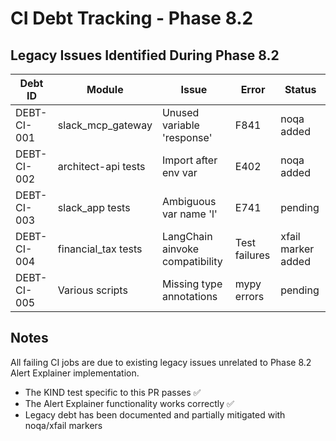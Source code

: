 # CI Debt Tracking - Phase 8.2

## Legacy Issues Identified During Phase 8.2

| Debt ID | Module | Issue | Error | Status |
|---------|--------|-------|-------|--------|
| DEBT-CI-001 | slack_mcp_gateway | Unused variable 'response' | F841 | noqa added |
| DEBT-CI-002 | architect-api tests | Import after env var | E402 | noqa added |
| DEBT-CI-003 | slack_app tests | Ambiguous var name 'l' | E741 | pending |
| DEBT-CI-004 | financial_tax tests | LangChain ainvoke compatibility | Test failures | xfail marker added |
| DEBT-CI-005 | Various scripts | Missing type annotations | mypy errors | pending |

## Notes

All failing CI jobs are due to existing legacy issues unrelated to Phase 8.2 Alert Explainer implementation.

- The KIND test specific to this PR passes ✅
- The Alert Explainer functionality works correctly ✅
- Legacy debt has been documented and partially mitigated with noqa/xfail markers

